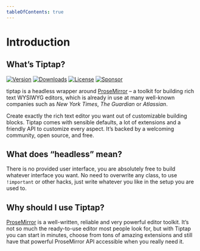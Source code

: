 ```yaml
---
tableOfContents: true
---
```


# Introduction

## What’s Tiptap?
[![Version](https://img.shields.io/npm/v/@tiptap/core.svg?label=version)](https://www.npmjs.com/package/@tiptap/core)
[![Downloads](https://img.shields.io/npm/dm/@tiptap/core.svg)](https://npmcharts.com/compare/@tiptap/core?minimal=true)
[![License](https://img.shields.io/npm/l/@tiptap/core.svg)](https://www.npmjs.com/package/@tiptap/core)
[![Sponsor](https://img.shields.io/static/v1?label=Sponsor&message=%E2%9D%A4&logo=GitHub)](https://github.com/sponsors/ueberdosis)

tiptap is a headless wrapper around [ProseMirror](https://ProseMirror.net) – a toolkit for building rich text WYSIWYG editors, which is already in use at many well-known companies such as *New York Times*, *The Guardian* or *Atlassian*.

Create exactly the rich text editor you want out of customizable building blocks. Tiptap comes with sensible defaults, a lot of extensions and a friendly API to customize every aspect. It’s backed by a welcoming community, open source, and free.

## What does “headless” mean?
There is no provided user interface, you are absolutely free to build whatever interface you want. No need to overwrite any class, to use `!important` or other hacks, just write whatever you like in the setup you are used to.

## Why should I use Tiptap?
[ProseMirror](https://ProseMirror.net) is a well-written, reliable and very powerful editor toolkit. It’s not so much the ready-to-use editor most people look for, but with Tiptap you can start in minutes, choose from tons of amazing extensions and still have that powerful ProseMirror API accessible when you really need it.
